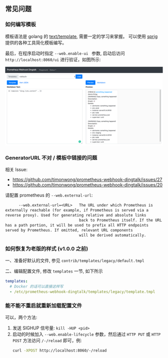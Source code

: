 ## 常见问题

### 如何编写模板

模板语法是 golang 的 [text/template](https://golang.org/pkg/text/template/), 需要一定的学习来掌握。
可以使用 [sprig](http://masterminds.github.io/sprig/) 提供的各种工具简化模板编写。

最后，在程序启动时指定 `--web.enable-ui ` 参数, 启动后访问 `http://localhost:8060/ui` 进行验证，如图所示:

![](./images/playground.png)

### GeneratorURL 不对 / 模板中链接的问题

相关 Issue:

- https://github.com/timonwong/prometheus-webhook-dingtalk/issues/27
- https://github.com/timonwong/prometheus-webhook-dingtalk/issues/20

请配置 prometheus 的 `--web.external-url`:

```
      --web.external-url=<URL>   The URL under which Prometheus is externally reachable (for example, if Prometheus is served via a reverse proxy). Used for generating relative and absolute links
                                 back to Prometheus itself. If the URL has a path portion, it will be used to prefix all HTTP endpoints served by Prometheus. If omitted, relevant URL components
                                 will be derived automatically.
```

### 如何恢复为老版的样式 (v1.0.0 之前)

一、准备好默认的文件, 参见 `contrib/templates/legacy/default.tmpl`

二、编辑配置文件, 修改 `templates` 一节, 如下所示

```yaml
templates:
  # Docker 的话可以直接这样写
  - /etc/prometheus-webhook-dingtalk/templates/legacy/template.tmpl
```

### 能不能不重启就重新加载配置文件

可以，两个方法:
1. 发送 SIGHUP 信号量: `kill -HUP <pid>`
2. 启动的时候加入 `--web.enable-lifecycle` 参数，然后通过 `HTTP PUT` 或 `HTTP POST` 方法访问 `/-/reload` 即可，例:
   ```bash
   curl -XPOST http://localhost:8060/-/reload
   ```
